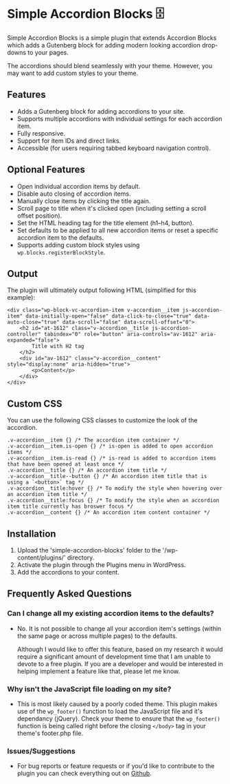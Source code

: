 # Simple Accordion Blocks 🗄

Simple Accordion Blocks is a simple plugin that extends Accordion Blocks which adds a Gutenberg block for adding modern looking accordion drop-downs to your pages.

The accordions should blend seamlessly with your theme. However, you may want to add custom styles to your theme.

## Features

* Adds a Gutenberg block for adding accordions to your site.
* Supports multiple accordions with individual settings for each accordion item.
* Fully responsive.
* Support for item IDs and direct links.
* Accessible (for users requiring tabbed keyboard navigation control).

## Optional Features

* Open individual accordion items by default.
* Disable auto closing of accordion items.
* Manually close items by clicking the title again.
* Scroll page to title when it's clicked open (including setting a scroll offset position).
* Set the HTML heading tag for the title element (h1–h4, button).
* Set defaults to be applied to all new accordion items or reset a specific accordion item to the defaults.
* Supports adding custom block styles using `wp.blocks.registerBlockStyle`.

## Output 

The plugin will ultimately output following HTML (simplified for this example):

    <div class="wp-block-vc-accordion-item v-accordion__item js-accordion-item" data-initially-open="false" data-click-to-close="true" data-auto-close="true" data-scroll="false" data-scroll-offset="0">
        <h2 id="at-1612" class="v-accordion__title js-accordion-controller" tabindex="0" role="button" aria-controls="av-1612" aria-expanded="false">
            Title with H2 tag
        </h2>
        <div id="av-1612" class="v-accordion__content" style="display:none" aria-hidden="true">
            <p>Content</p>
        </div>
    </div>

## Custom CSS 

You can use the following CSS classes to customize the look of the accordion.

    .v-accordion__item {} /* The accordion item container */
    .v-accordion__item.is-open {} /* is-open is added to open accordion items */
    .v-accordion__item.is-read {} /* is-read is added to accordion items that have been opened at least once */
    .v-accordion__title {} /* An accordion item title */
    .v-accordion__title--button {} /* An accordion item title that is using a `<button>` tag */
    .v-accordion__title:hover {} /* To modify the style when hovering over an accordion item title */
    .v-accordion__title:focus {} /* To modify the style when an accordion item title currently has broswer focus */
    .v-accordion__content {} /* An accordion item content container */

## Installation

1. Upload the 'simple-accordion-blocks' folder to the '/wp-content/plugins/' directory.
2. Activate the plugin through the Plugins menu in WordPress.
3. Add the accordions to your content.

## Frequently Asked Questions

### Can I change all my existing accordion items to the defaults?

* No. It is not possible to change all your accordion item's settings (within the same page or across multiple pages) to the defaults.
  
  Although I would like to offer this feature, based on my research it would require a significant amount of development time that I am unable to devote to a free plugin. If you are a developer and would be interested in helping implement a feature like that, please let me know.

### Why isn't the JavaScript file loading on my site?

* This is most likely caused by a poorly coded theme. This plugin makes use of the `wp_footer()` function to load the JavaScript file and it's dependancy (jQuery). Check your theme to ensure that the `wp_footer()` function is being called right before the closing `</body>` tag in your theme's footer.php file.

### Issues/Suggestions

* For bug reports or feature requests or if you'd like to contribute to the plugin you can check everything out on [Github](https://github.com/vikichand/simple-accordion-blocks/issues).

